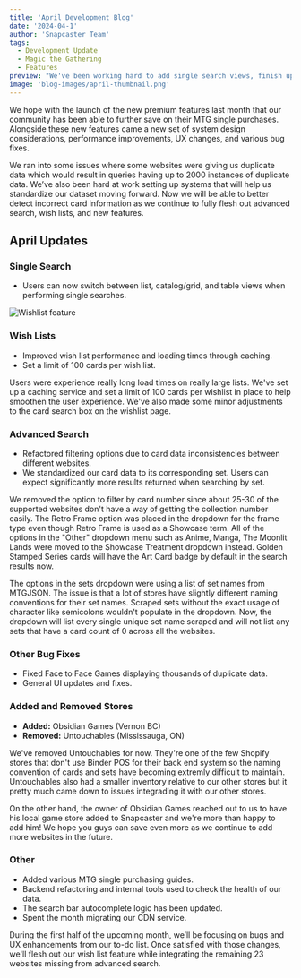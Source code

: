 ```yaml
---
title: 'April Development Blog'
date: '2024-04-1'
author: 'Snapcaster Team'
tags:
  - Development Update
  - Magic the Gathering
  - Features
preview: "We've been working hard to add single search views, finish up wishlists and refine our advanced search feature. With the addition of Obsidian Games (Vernon) this month, we have now reached 70 active stores!"
image: 'blog-images/april-thumbnail.png'
---
```


We hope with the launch of the new premium features last month that our community has been able to further save on their MTG single purchases. Alongside these new features came a new set of system design considerations, performance improvements, UX changes, and various bug fixes.

We ran into some issues where some websites were giving us duplicate data which would result in queries having up to 2000 instances of duplicate data. We’ve also been hard at work setting up systems that will help us standardize our dataset moving forward. Now we will be able to better detect incorrect card information as we continue to fully flesh out advanced search, wish lists, and new features.

## April Updates

### Single Search

- Users can now switch between list, catalog/grid, and table views when performing single searches.

![Wishlist feature](/blog-images/april-single-search.png)

### Wish Lists

- Improved wish list performance and loading times through caching.
- Set a limit of 100 cards per wish list.

Users were experience really long load times on really large lists. We've set up a caching service and set a limit of 100 cards per wishlist in place to help smoothen the user experience. We've also made some minor adjustments to the card search box on the wishlist page.

### Advanced Search

- Refactored filtering options due to card data inconsistencies between different websites.
- We standardized our card data to its corresponding set. Users can expect significantly more results returned when searching by set.

We removed the option to filter by card number since about 25-30 of the supported websites don't have a way of getting the collection number easily. The Retro Frame option was placed in the dropdown for the frame type even though Retro Frame is used as a Showcase term. All of the options in the "Other" dropdown menu such as Anime, Manga, The Moonlit Lands were moved to the Showcase Treatment dropdown instead. Golden Stamped Series cards will have the Art Card badge by default in the search results now.

The options in the sets dropdown were using a list of set names from MTGJSON. The issue is that a lot of stores have slightly different naming conventions for their set names. Scraped sets without the exact usage of character like semicolons wouldn't populate in the dropdown. Now, the dropdown will list every single unique set name scraped and will not list any sets that have a card count of 0 across all the websites.

### Other Bug Fixes

- Fixed Face to Face Games displaying thousands of duplicate data.
- General UI updates and fixes.

### Added and Removed Stores

- **Added:** Obsidian Games (Vernon BC)
- **Removed:** Untouchables (Mississauga, ON)

We've removed Untouchables for now. They're one of the few Shopify stores that don't use Binder POS for their back end system so the naming convention of cards and sets have becoming extremly difficult to maintain. Untouchables also had a smaller inventory relative to our other stores but it pretty much came down to issues integrading it with our other stores.

On the other hand, the owner of Obsidian Games reached out to us to have his local game store added to Snapcaster and we're more than happy to add him! We hope you guys can save even more as we continue to add more websites in the future.

### Other

- Added various MTG single purchasing guides.
- Backend refactoring and internal tools used to check the health of our data.
- The search bar autocomplete logic has been updated.
- Spent the month migrating our CDN service.

During the first half of the upcoming month, we’ll be focusing on bugs and UX enhancements from our to-do list. Once satisfied with those changes, we'll flesh out our wish list feature while integrating the remaining 23 websites missing from advanced search.
